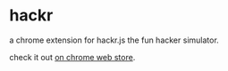 
# hackr


a chrome extension for hackr.js the fun hacker simulator.

check it out [on chrome web store][1].


[1]: https://chrome.google.com/webstore/detail/hackr/ncoljkgppocciodkebhcggblgplnokdg?authuser=1
